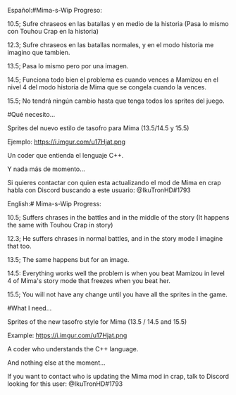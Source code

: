 Español:#Mima-s-Wip Progreso:

10.5; Sufre chraseos en las batallas y en medio de la historia (Pasa lo mismo con Touhou Crap en la historia)

12.3; Sufre chraseos en las batallas normales, y en el modo historia me imagino que tambien.

13.5; Pasa lo mismo pero por una imagen.

14.5; Funciona todo bien el problema es cuando vences a Mamizou en el nivel 4 del modo historia de Mima que se congela cuando la vences.

15.5; No tendrá ningún cambio hasta que tenga todos los sprites del juego.

#Qué necesito...

Sprites del nuevo estilo de tasofro para Mima (13.5/14.5 y 15.5)

Ejemplo: https://i.imgur.com/u17Hjat.png

Un coder que entienda el lenguaje C++.

Y nada más de momento...

Si quieres contactar con quien esta actualizando el mod de Mima en crap habla con Discord buscando a este usuario: @IkuTronHD#1793

English:# Mima-s-Wip Progress:

10.5; Suffers chrases in the battles and in the middle of the story (It happens the same with Touhou Crap in story)

12.3; He suffers chrases in normal battles, and in the story mode I imagine that too.

13.5; The same happens but for an image.

14.5: Everything works well the problem is when you beat Mamizou in level 4 of Mima's story mode that freezes when you beat her.

15.5; You will not have any change until you have all the sprites in the game.

#What I need...

Sprites of the new tasofro style for Mima (13.5 / 14.5 and 15.5)

Example: https://i.imgur.com/u17Hjat.png

A coder who understands the C++ language.

And nothing else at the moment...

If you want to contact who is updating the Mima mod in crap, talk to Discord looking for this user: @IkuTronHD#1793
